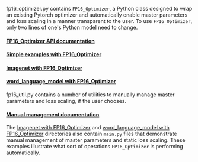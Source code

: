 fp16_optimizer.py contains `FP16_Optimizer`, a Python class designed to wrap an existing Pytorch optimizer and automatically enable master parameters and loss scaling in a manner transparent to the user.  To use `FP16_Optimizer`, only two lines of one's Python model need to change.

#### [FP16_Optimizer API documentation](https://nvidia.github.io/apex/fp16_utils.html#automatic-management-of-master-params-loss-scaling)

#### [Simple examples with FP16_Optimizer](https://github.com/ama-prof-divi/apex/tree/master/examples/FP16_Optimizer_simple)

#### [Imagenet with FP16_Optimizer](https://github.com/ama-prof-divi/apex/tree/master/examples/imagenet)

#### [word_language_model with FP16_Optimizer](https://github.com/ama-prof-divi/apex/tree/master/examples/word_language_model)


fp16_util.py contains a number of utilities to manually manage master parameters and loss scaling, if the user chooses.  

#### [Manual management documentation](https://nvidia.github.io/apex/fp16_utils.html#manual-master-parameter-management)

The [Imagenet with FP16_Optimizer](https://github.com/ama-prof-divi/apex/tree/master/examples/imagenet) and [word_language_model with FP16_Optimizer](https://github.com/ama-prof-divi/apex/tree/master/examples/word_language_model) directories also contain `main.py` files that demonstrate manual management of master parameters and static loss scaling.  These examples illustrate what sort of operations `FP16_Optimizer` is performing automatically.
